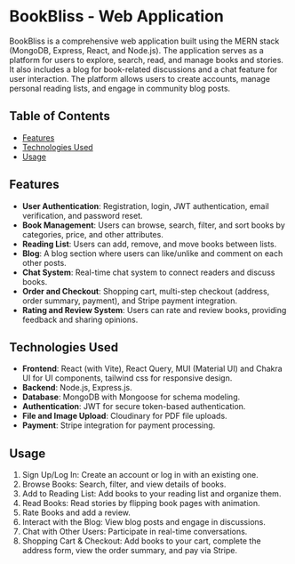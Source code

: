 # BookBliss - Web Application

BookBliss is a comprehensive web application built using the MERN stack (MongoDB, Express, React, and Node.js). The application serves as a platform for users to explore, search, read, and manage books and stories. It also includes a blog for book-related discussions and a chat feature for user interaction. The platform allows users to create accounts, manage personal reading lists, and engage in community blog posts.

## Table of Contents

- [Features](#features)
- [Technologies Used](#technologies-used)
- [Usage](#usage)

## Features

- **User Authentication**: Registration, login, JWT authentication, email verification, and password reset.
- **Book Management**: Users can browse, search, filter, and sort books by categories, price, and other attributes.
- **Reading List**: Users can add, remove, and move books between lists.
- **Blog**: A blog section where users can like/unlike and comment on each other posts.
- **Chat System**: Real-time chat system to connect readers and discuss books.
- **Order and Checkout**: Shopping cart, multi-step checkout (address, order summary, payment), and Stripe payment integration.
- **Rating and Review System**: Users can rate and review books, providing feedback and sharing opinions.

## Technologies Used

- **Frontend**: React (with Vite), React Query, MUI (Material UI) and Chakra UI for UI components, tailwind css for responsive design.
- **Backend**: Node.js, Express.js.
- **Database**: MongoDB with Mongoose for schema modeling.
- **Authentication**: JWT for secure token-based authentication.
- **File and Image Upload**: Cloudinary for PDF file uploads.
- **Payment**: Stripe integration for payment processing.

## Usage

1. Sign Up/Log In: Create an account or log in with an existing one.
2. Browse Books: Search, filter, and view details of books.
3. Add to Reading List: Add books to your reading list and organize them.
4. Read Books: Read stories by flipping book pages with animation.
5. Rate Books and add a review.
6. Interact with the Blog: View blog posts and engage in discussions.
7. Chat with Other Users: Participate in real-time conversations.
8. Shopping Cart & Checkout: Add books to your cart, complete the address form, view the order summary, and pay via Stripe.

